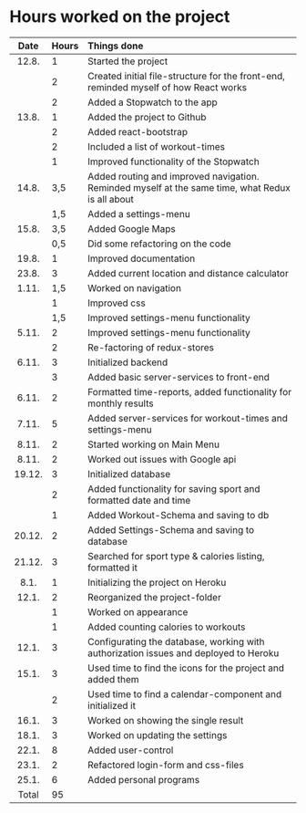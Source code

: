 # Hours worked on the project

| Date | Hours | Things done |
| :----:|:-----| :-----|
| 12.8. | 1    | Started the project |
|       | 2    | Created initial file-structure for the front-end, reminded myself of how React works |
|       | 2    | Added a Stopwatch to the app |
| 13.8. | 1    | Added the project to Github |
|       | 2    | Added react-bootstrap |
|       | 2    | Included a list of workout-times |
|       | 1    | Improved functionality of the Stopwatch |
| 14.8. | 3,5  | Added routing and improved navigation. Reminded myself at the same time, what Redux is all about |
|       | 1,5  | Added a settings-menu |
| 15.8. | 3,5  | Added Google Maps |
|       | 0,5  | Did some refactoring on the code |
| 19.8. | 1    | Improved documentation |
| 23.8. | 3    | Added current location and distance calculator |
| 1.11. | 1,5  | Worked on navigation |
|       | 1    | Improved css |
|       | 1,5  | Improved settings-menu functionality |
| 5.11. | 2    | Improved settings-menu functionality |
|       | 2    | Re-factoring of redux-stores |
| 6.11. | 3    | Initialized backend |
|       | 3    | Added basic server-services to front-end |
| 6.11. | 2    | Formatted time-reports, added functionality for monthly results | 
| 7.11. | 5    | Added server-services for workout-times and settings-menu |
| 8.11. | 2    | Started working on Main Menu |
| 8.11. | 2    | Worked out issues with Google api |
| 19.12.| 3    | Initialized database |
|       | 2    | Added functionality for saving sport and formatted date and time |
|       | 1    | Added Workout-Schema and saving to db | 
| 20.12.| 2    | Added Settings-Schema and saving to database |
| 21.12.| 3    | Searched for sport type & calories listing, formatted it |
| 8.1.  | 1    | Initializing the project on Heroku |
| 12.1. | 2    | Reorganized the project-folder |
|       | 1    | Worked on appearance |
|       | 1    | Added counting calories to workouts |
| 12.1. | 3    | Configurating the database, working with authorization issues and deployed to Heroku |
| 15.1. | 3    | Used time to find the icons for the project and added them |
|       | 2    | Used time to find a calendar-component and initialized it |
| 16.1. | 3    | Worked on showing the single result |
| 18.1. | 3    | Worked on updating the settings |
| 22.1. | 8    | Added user-control |
| 23.1. | 2    | Refactored login-form and css-files |
| 25.1. | 6    | Added personal programs |
| Total | 95   | 
